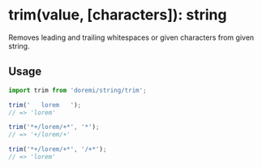 # trim(value, [characters]): string

Removes leading and trailing whitespaces or given characters from given string.

## Usage

```js
import trim from 'doremi/string/trim';

trim('   lorem   ');
// => 'lorem'

trim('*+/lorem/+*', '*');
// => '+/lorem/+'

trim('*+/lorem/+*', '/+*');
// => 'lorem'
```
